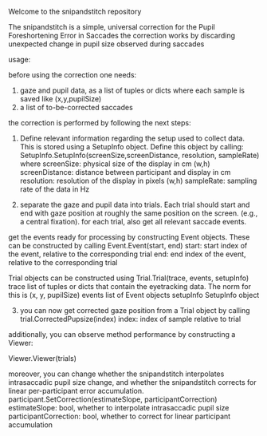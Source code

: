 Welcome to the snipandstitch repository

The snipandstitch is a simple, universal correction for the Pupil Foreshortening Error in Saccades
the correction works by discarding unexpected change in pupil size observed during saccades

usage:

before using the correction one needs:

1. gaze and pupil data, as a list of tuples or dicts where each sample is saved like (x,y,pupilSize)
2. a list of to-be-corrected saccades

the correction is performed by following the next steps:

1. Define relevant information regarding the setup used to collect data. This is stored using a SetupInfo object. Define this object by calling:
SetupInfo.SetupInfo(screenSize,screenDistance, resolution, sampleRate)   where 
    screenSize:     physical size of the display in cm (w,h)
    screenDistance: distance between participant and display in cm
    resolution:     resolution of the display in pixels (w,h)
    sampleRate:     sampling rate of the data in Hz

2. separate the gaze and pupil data into trials. Each trial should start and end with gaze position at roughly the same position on the screen. (e.g., a central fixation).
for each trial, also get all relevant saccade events.

get the events ready for processing by constructing Event objects. These can be constructed by calling
Event.Event(start, end)
    start:  start index of the event, relative to the corresponding trial
    end:    end index of the event, relative to the corresponding trial

Trial objects can be constructed using
Trial.Trial(trace, events, setupInfo)
    trace       list of tuples or dicts that contain the eyetracking data. 
                The norm for this is (x, y, pupilSize)
    events      list of Event objects 
    setupInfo   SetupInfo object


3. you can now get corrected gaze position from a Trial object by calling 
trial.CorrectedPupsize(index)
    index:  index of sample relative to trial

additionally, you can observe method performance by constructing a Viewer:

Viewer.Viewer(trials)

moreover, you can change whether the snipandstitch interpolates intrasaccadic pupil size change, and whether the snipandstitch corrects for linear per-participant error accumulation.
participant.SetCorrection(estimateSlope, participantCorrection)
    estimateSlope:          bool, whether to interpolate intrasaccadic pupil size
    participantCorrection:  bool, whether to correct for linear participant accumulation
